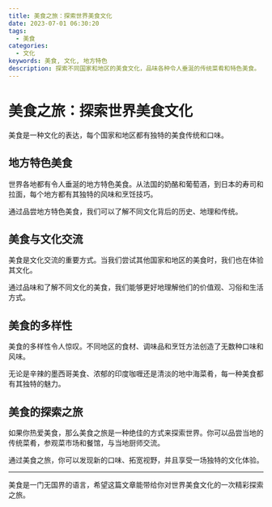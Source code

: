 ```yaml
---
title: 美食之旅：探索世界美食文化
date: 2023-07-01 06:30:20
tags:
  - 美食
categories:
  - 文化
keywords: 美食, 文化, 地方特色
description: 探索不同国家和地区的美食文化，品味各种令人垂涎的传统菜肴和特色美食。
---
```


# 美食之旅：探索世界美食文化

美食是一种文化的表达，每个国家和地区都有独特的美食传统和口味。

## 地方特色美食

世界各地都有令人垂涎的地方特色美食。从法国的奶酪和葡萄酒，到日本的寿司和拉面，每个地方都有其独特的风味和烹饪技巧。

通过品尝地方特色美食，我们可以了解不同文化背后的历史、地理和传统。

## 美食与文化交流

美食是文化交流的重要方式。当我们尝试其他国家和地区的美食时，我们也在体验其文化。

通过品味和了解不同文化的美食，我们能够更好地理解他们的价值观、习俗和生活方式。

## 美食的多样性

美食的多样性令人惊叹。不同地区的食材、调味品和烹饪方法创造了无数种口味和风味。

无论是辛辣的墨西哥美食、浓郁的印度咖喱还是清淡的地中海菜肴，每一种美食都有其独特的魅力。

## 美食的探索之旅

如果你热爱美食，那么美食之旅是一种绝佳的方式来探索世界。你可以品尝当地的传统菜肴，参观菜市场和餐馆，与当地厨师交流。

通过美食之旅，你可以发现新的口味、拓宽视野，并且享受一场独特的文化体验。

---

美食是一门无国界的语言，希望这篇文章能带给你对世界美食文化的一次精彩探索之旅。
